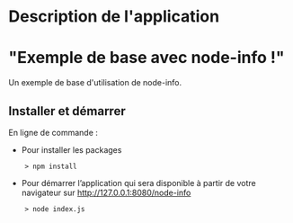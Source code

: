 # Description de l'application
# "Exemple de base avec node-info !"

Un exemple de base d'utilisation de node-info.

## Installer et démarrer

En ligne de commande :

- Pour installer les packages
```
    > npm install
```
- Pour démarrer l’application qui sera disponible
    à partir de votre navigateur sur http://127.0.0.1:8080/node-info
```
    > node index.js
```
